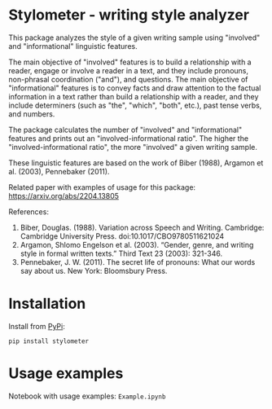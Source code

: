 # Stylometer - writing style analyzer
This package analyzes the style of a given writing sample using "involved" and "informational" linguistic features. 

The main objective of "involved" features is to build a relationship with a reader, engage or involve a reader in a text, and they include pronouns, non-phrasal coordination ("and"), and questions. The main objective of "informational" features is to convey facts and draw attention to the factual information in a text rather than build a relationship with a reader, and they include determiners (such as "the", "which", "both", etc.), past tense verbs, and numbers. 

The package calculates the number of "involved" and "informational" features and prints out an "involved-informational ratio". The higher the "involved-informational ratio", the more "involved" a given writing sample. 

These linguistic features are based on the work of Biber (1988), Argamon et al. (2003), Pennebaker (2011).

Related paper with examples of usage for this package: https://arxiv.org/abs/2204.13805

References:
1. Biber, Douglas. (1988). Variation across Speech and Writing. Cambridge: Cambridge University Press. doi:10.1017/CBO9780511621024
2. Argamon, Shlomo Engelson et al. (2003). “Gender, genre, and writing style in formal written texts.” Third Text 23 (2003): 321-346.
3. Pennebaker, J. W. (2011). The secret life of pronouns: What our words say about us. New York: Bloomsbury Press.
  
# Installation
Install from <a href="https://pypi.org/project/test-updated/">PyPi</a>:

`pip install stylometer`

# Usage examples
Notebook with usage examples: `Example.ipynb`

